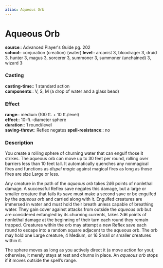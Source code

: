 ```yaml
---
alias: Aqueous Orb
---
```


# Aqueous Orb 

**source**:: Advanced Player's Guide pg. 202  
**school**:: conjuration (creation) (water)
**level**:: arcanist 3, bloodrager 3, druid 3, hunter 3, magus 3, sorcerer 3, summoner 3, summoner (unchained) 3, wizard 3

### Casting 

**casting-time**:: 1 standard action  
**components**:: V, S, M (a drop of water and a glass bead)

### Effect 

**range**:: medium (100 ft. + 10 ft./level)  
**effect**:: 10-ft.-diameter sphere  
**duration**:: 1 round/level  
**saving-throw**:: Reflex negates
**spell-resistance**:: no

### Description 

You create a rolling sphere of churning water that can engulf those it strikes. The aqueous orb can move up to 30 feet per round, rolling over barriers less than 10 feet tall. It automatically quenches any nonmagical fires and functions as *dispel magic* against magical fires as long as those fires are size Large or less.  
  
Any creature in the path of the *aqueous orb* takes 2d6 points of nonlethal damage. A successful Reflex save negates this damage, but a large or smaller creature that fails its save must make a second save or be engulfed by the *aqueous orb* and carried along with it. Engulfed creatures are immersed in water and must hold their breath unless capable of breathing water. They gain cover against attacks from outside the *aqueous orb* but are considered entangled by its churning currents, takes 2d6 points of nonlethal damage at the beginning of their turn each round they remain trapped. Creatures within the orb may attempt a new Reflex save each round to escape into a random square adjacent to the aqueous orb. The orb may hold one Large creature, 4 Medium, or 16 Small or smaller creatures within it.  
  
The sphere moves as long as you actively direct it (a move action for you); otherwise, it merely stays at rest and churns in place. An *aqueous orb* stops if it moves outside the spell’s range.
